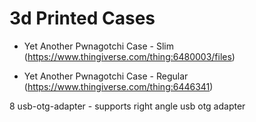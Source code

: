 # 3d Printed Cases

* Yet Another Pwnagotchi Case - Slim (https://www.thingiverse.com/thing:6480003/files)

* Yet Another Pwnagotchi Case - Regular (https://www.thingiverse.com/thing:6446341)

8 usb-otg-adapter - supports right angle usb otg adapter